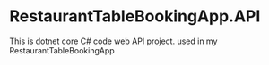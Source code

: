 # RestaurantTableBookingApp.API
This is dotnet core C# code web API project. used in my RestaurantTableBookingApp
